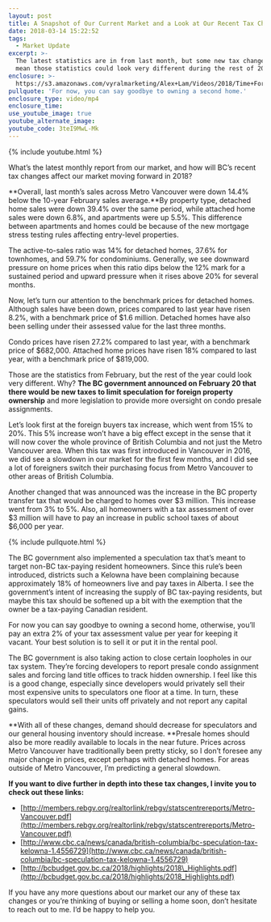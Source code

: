 ```yaml
---
layout: post
title: A Snapshot of Our Current Market and a Look at Our Recent Tax Changes
date: 2018-03-14 15:22:52
tags:
  - Market Update
excerpt: >-
  The latest statistics are in from last month, but some new tax changes could
  mean those statistics could look very different during the rest of 2018.
enclosure: >-
  https://s3.amazonaws.com/vyralmarketing/Alex+Lam/Videos/2018/Time+For+Your+February+Market+Update+-+Vancouver+Real+Estate+Agent.mp4
pullquote: 'For now, you can say goodbye to owning a second home.'
enclosure_type: video/mp4
enclosure_time:
use_youtube_image: true
youtube_alternate_image:
youtube_code: 3teI9MwL-Mk
---
```


{% include youtube.html %}

What’s the latest monthly report from our market, and how will BC’s recent tax changes affect our market moving forward in 2018?

**Overall, last month’s sales across Metro Vancouver were down 14.4% below the 10-year February sales average.**By property type, detached home sales were down 39.4% over the same period, while attached home sales were down 6.8%, and apartments were up 5.5%. This difference between apartments and homes could be because of the new mortgage stress testing rules affecting entry-level properties.

The active-to-sales ratio was 14% for detached homes, 37.6% for townhomes, and 59.7% for condominiums. Generally, we see downward pressure on home prices when this ratio dips below the 12% mark for a sustained period and upward pressure when it rises above 20% for several months.

Now, let’s turn our attention to the benchmark prices for detached homes. Although sales have been down, prices compared to last year have risen 8.2%, with a benchmark price of $1.6 million. Detached homes have also been selling under their assessed value for the last three months.

Condo prices have risen 27.2% compared to last year, with a benchmark price of $682,000. Attached home prices have risen 18% compared to last year, with a benchmark price of $819,000.

Those are the statistics from February, but the rest of the year could look very different. Why? **The BC government announced on February 20 that there would be new taxes to limit speculation for foreign property ownership** and more legislation to provide more oversight on condo presale assignments.

Let’s look first at the foreign buyers tax increase, which went from 15% to 20%. This 5% increase won’t have a big effect except in the sense that it will now cover the whole province of British Columbia and not just the Metro Vancouver area. When this tax was first introduced in Vancouver in 2016, we did see a slowdown in our market for the first few months, and I did see a lot of foreigners switch their purchasing focus from Metro Vancouver to other areas of British Columbia.

Another changed that was announced was the increase in the BC property transfer tax that would be charged to homes over $3 million. This increase went from 3% to 5%. Also, all homeowners with a tax assessment of over $3 million will have to pay an increase in public school taxes of about $6,000 per year.

{% include pullquote.html %}

The BC government also implemented a speculation tax that’s meant to target non-BC tax-paying resident homeowners. Since this rule’s been introduced, districts such a Kelowna have been complaining because approximately 18% of homeowners live and pay taxes in Alberta. I see the government’s intent of increasing the supply of BC tax-paying residents, but maybe this tax should be softened up a bit with the exemption that the owner be a tax-paying Canadian resident.

For now you can say goodbye to owning a second home, otherwise, you’ll pay an extra 2% of your tax assessment value per year for keeping it vacant. Your best solution is to sell it or put it in the rental pool.

The BC government is also taking action to close certain loopholes in our tax system. They’re forcing developers to report presale condo assignment sales and forcing land title offices to track hidden ownership. I feel like this is a good change, especially since developers would privately sell their most expensive units to speculators one floor at a time. In turn, these speculators would sell their units off privately and not report any capital gains.

**With all of these changes, demand should decrease for speculators and our general housing inventory should increase.&nbsp;**Presale homes should also be more readily available to locals in the near future. Prices across Metro Vancouver have traditionally been pretty sticky, so I don’t foresee any major change in prices, except perhaps with detached homes. For areas outside of Metro Vancouver, I’m predicting a general slowdown.

**If you want to dive further in depth into these tax changes, I invite you to check out these links:**

* [http://members.rebgv.org/realtorlink/rebgv/statscentrereports/Metro-Vancouver.pdf](http://members.rebgv.org/realtorlink/rebgv/statscentrereports/Metro-Vancouver.pdf)
* [http://www.cbc.ca/news/canada/british-columbia/bc-speculation-tax-kelowna-1.4556729](http://www.cbc.ca/news/canada/british-columbia/bc-speculation-tax-kelowna-1.4556729)
* [http://bcbudget.gov.bc.ca/2018/highlights/2018\_Highlights.pdf](http://bcbudget.gov.bc.ca/2018/highlights/2018_Highlights.pdf)

If you have any more questions about our market our any of these tax changes or you’re thinking of buying or selling a home soon, don’t hesitate to reach out to me. I’d be happy to help you.

&nbsp;